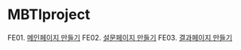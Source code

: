 # MBTIproject

FE01. [메인페이지 만들기](https://sincerity.tistory.com/350)
FE02. [설문페이지 만들기](https://sincerity.tistory.com/351)
FE03. [결과페이지 만들기](https://sincerity.tistory.com/353)

